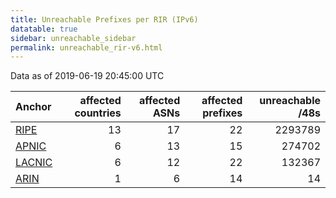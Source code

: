 ```yaml
---
title: Unreachable Prefixes per RIR (IPv6)
datatable: true
sidebar: unreachable_sidebar
permalink: unreachable_rir-v6.html
---
```


Data as of 2019-06-19 20:45:00 UTC


<div class="datatable-begin"></div>

| Anchor                                         |   affected countries |   affected ASNs |   affected prefixes |   unreachable /48s |
|:-----------------------------------------------|---------------------:|----------------:|--------------------:|-------------------:|
| [RIPE](unreachable_RIPE_NCC_RPKI_Root-v6.html) |                   13 |              17 |                  22 |            2293789 |
| [APNIC](unreachable_APNIC_RPKI_Root-v6.html)   |                    6 |              13 |                  15 |             274702 |
| [LACNIC](unreachable_LACNIC_RPKI_Root-v6.html) |                    6 |              12 |                  22 |             132367 |
| [ARIN](unreachable_ARIN-v6.html)               |                    1 |               6 |                  14 |                 14 |

<div class="datatable-end"></div>